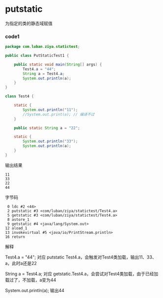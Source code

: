 # putstatic

为指定的类的静态域赋值

### code1

```java
package com.luban.ziya.statictest;

public class PutStaticTest1 {

    public static void main(String[] args) {
        Test4.a = "44";
        String a = Test4.a;
        System.out.println(a);
    }
}

class Test4 {

    static {
        System.out.println("11");
        //System.out.print(a); // 编译不过
    }

    public static String a = "22";

    static {
        System.out.println("33");
        System.out.println(a);
    }
}
```

输出结果
```
11
33
22
44
```

字节码
```
 0 ldc #2 <44>
 2 putstatic #3 <com/luban/ziya/statictest/Test4.a>
 5 getstatic #3 <com/luban/ziya/statictest/Test4.a>
 8 astore_1
 9 getstatic #4 <java/lang/System.out>
12 aload_1
13 invokevirtual #5 <java/io/PrintStream.println>
16 return
```

解释

Test4.a = "44"; 对应 putstatic Test4.a，会触发对Test4类加载，输出11、33、a，此时a还是22

String a = Test4.a; 对应 getstatic.Test4.a，会尝试对Test4类加载，由于已经加载过了，不加载，a变为44

System.out.println(a); 输出44
